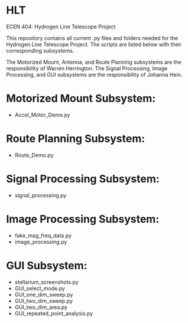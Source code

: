 # HLT
ECEN 404:
Hydrogen Line Telescope Project

This repository contains all current .py files and folders needed for the Hydrogen Line Telescope Project. 
The scripts are listed below with their corresponding subsystems. 
 
The Motorized Mount, Antenna, and Route Planning subsystems are the responsibility
of Warren Herrington. The Signal Processing, Image Processing, and GUI subsystems
are the responsibility of Johanna Hein.

# Motorized Mount Subsystem:
- Accel_Motor_Demo.py

# Route Planning Subsystem:
- Route_Demo.py

# Signal Processing Subsystem:
- signal_processing.py

# Image Processing Subsystem:
- fake_mag_freq_data.py
- image_processing.py

# GUI Subsystem:
- stellarium_screenshots.py
- GUI_select_mode.py
- GUI_one_dim_sweep.py
- GUI_two_dim_sweep.py
- GUI_two_dim_area.py
- GUI_repeated_point_analysis.py